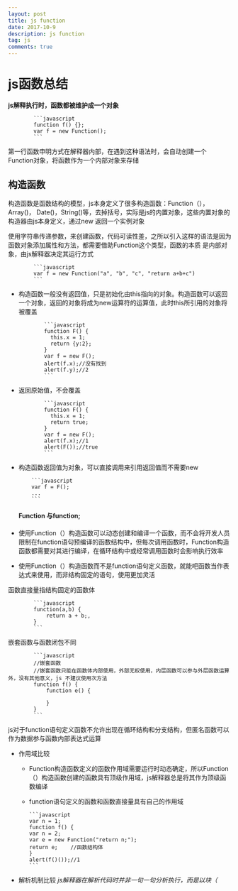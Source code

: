 ```yaml
---
layout: post
title: js function
date: 2017-10-9
description: js function
tag: js
comments: true
---
```


# js函数总结

**js解释执行时，函数都被维护成一个对象**

			```javascript
			function f() {};
			var f = new Function();
			```

第一行函数申明方式在解释器内部，在遇到这种语法时，会自动创建一个Function对象，将函数作为一个内部对象来存储

## 构造函数

构造函数是函数结构的模型，js本身定义了很多构造函数：Function（）， Array()， Date()，String()等，去掉括号，实际是js的内置对象，这些内置对象的构造器由js本身定义，通过new 返回一个实例对象

使用字符串传递参数，来创建函数，代码可读性差，之所以引入这样的语法是因为函数对象添加属性和方法，都需要借助Function这个类型，函数的本质 是内部对象，由js解释器决定其运行方式

			```javascript
			var f = new Function("a", "b", "c", "return a+b+c")
			```

- 构造函数一般没有返回值，只是初始化由this指向的对象。构造函数可以返回一个对象，返回的对象将成为new运算符的运算值，此时this所引用的对象将被覆盖

			  ```javascript
			  function F() {
			    this.x = 1;
			    return {y:2};
			  }
			  var f = new F();
			  alert(f.x);//没有找到
			  alert(f.y);//2
			  ```

- 返回原始值，不会覆盖

			  ```javascript
			  function F() {
			    this.x = 1;
			    return true;
			  }
			  var f = new F();
			  alert(f.x);//1
			  alert(F());//true
			  ```

- 构造函数返回值为对象，可以直接调用来引用返回值而不需要new

		  ```javascript
		  var f = F();
		  ...
		  ```

  #### Function 与function;

- 使用Function（）构造函数可以动态创建和编译一个函数，而不会将开发人员限制在function语句预编译的函数结构中，但每次调用函数时，Function构造函数都需要对其进行编译，在循环结构中或经常调用函数时会影响执行效率
- 使用Function（）构造函数而不是function语句定义函数，就能吧函数当作表达式来使用，而非结构固定的语句，使用更加灵活

函数直接量指结构固定的函数体

			```javascript
			function(a,b) {
			    return a + b;,
			}
			```

嵌套函数与函数闭包不同

			```javascript
			//嵌套函数
			//嵌套函数只能在函数体内部使用，外部无权使用，内层函数可以参与外层函数运算外，没有其他意义，js 不建议使用次方法
			function f() {
			    function e() {

			    }
			}
			```

js对于function语句定义函数不允许出现在循环结构和分支结构，但匿名函数可以作为数据参与函数内部表达式运算

- 作用域比较

  - Function构造函数定义的函数作用域需要运行时动态确定，所以Function（）构造函数创建的函数具有顶级作用域，js解释器总是将其作为顶级函数编译
  - function语句定义的函数和函数直接量具有自己的作用域

	    ```javascript
	    var n = 1;
	    function f() {
	    var n = 2;
	    var e = new Function("return n;");
	    return e;    //函数结构体
	    }
	    alert(f()());//1
	    ```

- 解析机制比较
  _js解释器在解析代码时并非一句一句分析执行，而是以块（<script>）来执行，_
  - function 语句和函数直接量总会被提取出来优先执行，据静态特性
  - Function 是运行时动态执行，每次调用重新编译，具有动态特性
- 灵活性
  - Function构造函数和函数直接量定义函数不需要额外空间，直接在表达式中参与运算，运行完毕直接释放避免function定义的函数占用内存的弊端
  - Function 定义的函数主体必须为字符串，不够便捷；

### 函数的生命周期

			```js
			function f() {
			  return 1;
			}
			alert(f());//4
			var f = new Function("return 2");
			alert(f());//2
			var f = function() {
			  return 3;
			}
			alert(f());//3
			function f() {
			  return 4;
			}
			alert(f());//3
			var f = new function("return 5");
			alert(f());//5
			var f = function() {
			  return 6;
			}
			alert(f());//6
			```

- function 语句申明的函数被预先编译，相同的函数名按顺序替换，
- 函数直接量，及构造函数定义的函数都属于表达式函数，在代码按行执行时，才被激活
- 函数内部变量如参数，var申明的变量，return后，释放所有资源,对于function语句申明的函数结构，依然保持在预编译时所占据的内存空间，对于匿名函数，则完全释放，对于函数直接量，由于是静态函数，即在系统中保存一份备份，以备下次调用
- 函数运行域并不一定完全注销，**函数本身就是一种数据，当被调用时会生成一个临时的调用对象若函数在注销之前还被外部引用，此时函数的结构体保持不变**

			```js
			var a = [];
			for(var i = 0; i < 10; i++) {
			  (function(j) {
			    a[j] = j * j;
			  })(i);  //函数以闭包的形式存储循环变量，调用后不会注销；
			}
			```

#### 函数的作用域

### 动态调用函数

- _call(),apply()方法本质上是将特定函数当作一个方法临时绑定到指定对象上进行调用，调用结束自动注销_
- _使用call()和apply()方法的目的不是为对象绑定方法，而是运行函数的一种技巧，，绑定对象的方法仅是一座桥梁，最终目的是运行函数_
- _动态调用函数用完即删，避免资源占用，灵活调用_

			```js
			function f(x, y) {
			  return x + y;
			}
			function o(a, b) {
			  return a * b;
			}

			alert(f.call(o,3,4));
			//等价转换
			o.m = f;
			alert(o.m(3, 4));
			delete o.m;
			```
实例

			```js
			function max() {
			  var m = Number.NEGATIVE_INFINITY;
			  for(var i = 0; i < arguments.length; i++) {
			    if(arguments[i] > m)
			      m = arguments[i];
			  }
			  return m;
			}
			var a = [32,34,32,45,66,67];
			var m = max.apply(Object, a);//把max绑定为Object对象方法，并动态调用
			alert(m);
			```
			
- **更改指针——call(),apply()高级用法**
